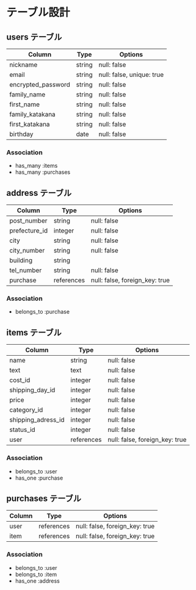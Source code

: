 # テーブル設計

## users テーブル

| Column             | Type    | Options     |
| ------------------ | ------- | ----------- |
| nickname           | string  | null: false |
| email              | string  | null: false, unique: true |
| encrypted_password | string  | null: false |
| family_name        | string  | null: false |
| first_name         | string  | null: false |
| family_katakana    | string  | null: false |
| first_katakana     | string  | null: false |
| birthday           | date    | null: false |

### Association

- has_many :items 
- has_many :purchases

## address テーブル

| Column          | Type        | Options                        |
| --------------- | ----------- | ------------------------------ |
| post_number     | string      | null: false                    |
| prefecture_id   | integer     | null: false                    |
| city            | string      | null: false                    |
| city_number     | string      | null: false                    |
| building        | string      |                                |
| tel_number      | string      | null: false                    |
| purchase        | references  | null: false, foreign_key: true |

### Association

- belongs_to :purchase


## items テーブル

| Column             | Type        | Options                        |
| ------------------ | ----------- | ------------------------------ |
| name               | string      | null: false                    |
| text               | text        | null: false                    |
| cost_id            | integer     | null: false                    |
| shipping_day_id    | integer     | null: false                    |
| price              | integer     | null: false                    |
| category_id        | integer     | null: false                    |
| shipping_adress_id | integer     | null: false                    |
| status_id          | integer     | null: false                    |
| user               | references  | null: false, foreign_key: true |

### Association

- belongs_to :user 
- has_one :purchase

## purchases テーブル

| Column             | Type        | Options                        |
| ------------------ | ----------- | ------------------------------ |
| user               | references  | null: false, foreign_key: true |
| item               | references  | null: false, foreign_key: true |

### Association

- belongs_to :user
- belongs_to :item
- has_one :address